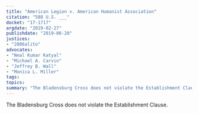 ```yaml
---
title: "American Legion v. American Humanist Association"
citation: "588 U.S. ___"
docket: "17-1717"
argdate: "2019-02-27"
publishdate: "2019-06-20"
justices:
- "2006alito"
advocates:
- "Neal Kumar Katyal"
- "Michael A. Carvin"
- "Jeffrey B. Wall"
- "Monica L. Miller"
tags:
topics:
summary: "The Bladensburg Cross does not violate the Establishment Clause."
---
```

The Bladensburg Cross does not violate the Establishment Clause.